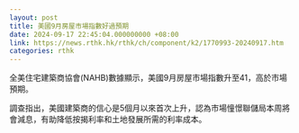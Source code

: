 ```yaml
---
layout: post
title: 美國9月房屋市場指數好過預期
date: 2024-09-17 22:45:04.000000000 +08:00
link: https://news.rthk.hk/rthk/ch/component/k2/1770993-20240917.htm
categories: rthk
---
```


全美住宅建築商協會(NAHB)數據顯示，美國9月房屋市場指數升至41，高於市場預期。 

調查指出，美國建築商的信心是5個月以來首次上升，認為市場憧憬聯儲局本周將會減息，有助降低按揭利率和土地發展所需的利率成本。
